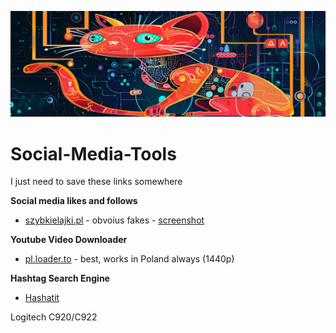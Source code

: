 ![Alt text](https://github.com/pMiszkin/AI-Tools/blob/main/ai-banner.png "AI banner")

# Social-Media-Tools
I just need to save these links somewhere 

<strong>Social media likes and follows</strong>
- [szybkielajki.pl](https://szybkielajki.pl/) - obvoius fakes - [screenshot](https://github.com/pMiszkin/AI-Tools/blob/main/szybkielajki.png)

<strong>Youtube Video Downloader</strong>
- [pl.loader.to](https://pl.loader.to/) - best, works in Poland always (1440p)

<strong>Hashtag Search Engine</strong>
- [Hashatit](https://www.hashatit.com/)


Logitech C920/C922
